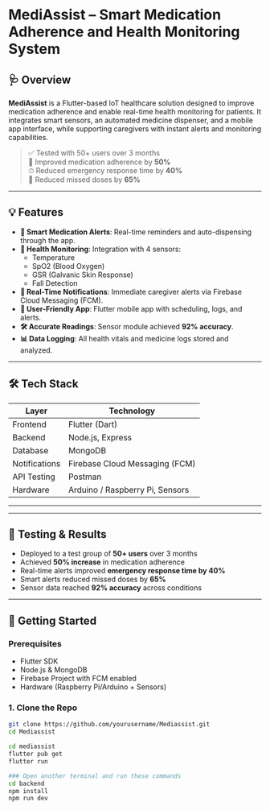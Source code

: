 # MediAssist – Smart Medication Adherence and Health Monitoring System

## 🩺 Overview

**MediAssist** is a Flutter-based IoT healthcare solution designed to improve medication adherence and enable real-time health monitoring for patients. It integrates smart sensors, an automated medicine dispenser, and a mobile app interface, while supporting caregivers with instant alerts and monitoring capabilities.

> ✅ Tested with 50+ users over 3 months  
> 🚀 Improved medication adherence by **50%**  
> ⏱ Reduced emergency response time by **40%**  
> 🔔 Reduced missed doses by **65%**

---

## 💡 Features

- **💊 Smart Medication Alerts**: Real-time reminders and auto-dispensing through the app.
- **🧠 Health Monitoring**: Integration with 4 sensors:
  - Temperature
  - SpO2 (Blood Oxygen)
  - GSR (Galvanic Skin Response)
  - Fall Detection
- **📡 Real-Time Notifications**: Immediate caregiver alerts via Firebase Cloud Messaging (FCM).
- **📱 User-Friendly App**: Flutter mobile app with scheduling, logs, and alerts.
- **🛠 Accurate Readings**: Sensor module achieved **92% accuracy**.
- **📊 Data Logging**: All health vitals and medicine logs stored and analyzed.

---

## 🛠️ Tech Stack

| Layer           | Technology                                |
|----------------|--------------------------------------------|
| Frontend       | Flutter (Dart)                             |
| Backend        | Node.js, Express                           |
| Database       | MongoDB                                    |
| Notifications  | Firebase Cloud Messaging (FCM)             |
| API Testing    | Postman                                    |
| Hardware       | Arduino / Raspberry Pi, Sensors            |

---



---

## 🧪 Testing & Results

- Deployed to a test group of **50+ users** over 3 months
- Achieved **50% increase** in medication adherence
- Real-time alerts improved **emergency response time by 40%**
- Smart alerts reduced missed doses by **65%**
- Sensor data reached **92% accuracy** across conditions

---

## 🚀 Getting Started

### Prerequisites

- Flutter SDK
- Node.js & MongoDB
- Firebase Project with FCM enabled
- Hardware (Raspberry Pi/Arduino + Sensors)

### 1. Clone the Repo

```bash
git clone https://github.com/yourusername/Mediassist.git
cd Mediassist

cd mediassist
flutter pub get
flutter run

### Open another terminal and run these commands
cd backend
npm install
npm run dev


